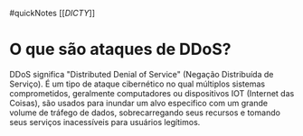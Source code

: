 #quickNotes
[[_DICTY_]]

# O que são ataques de DDoS?

DDoS significa "Distributed Denial of Service" (Negação Distribuída de Serviço). É um tipo de ataque cibernético no qual múltiplos sistemas comprometidos, geralmente computadores ou dispositivos IOT (Internet das Coisas), são usados para inundar um alvo especifico com um grande volume de tráfego de dados, sobrecarregando seus recursos e tomando seus serviços inacessíveis para usuários legítimos. 